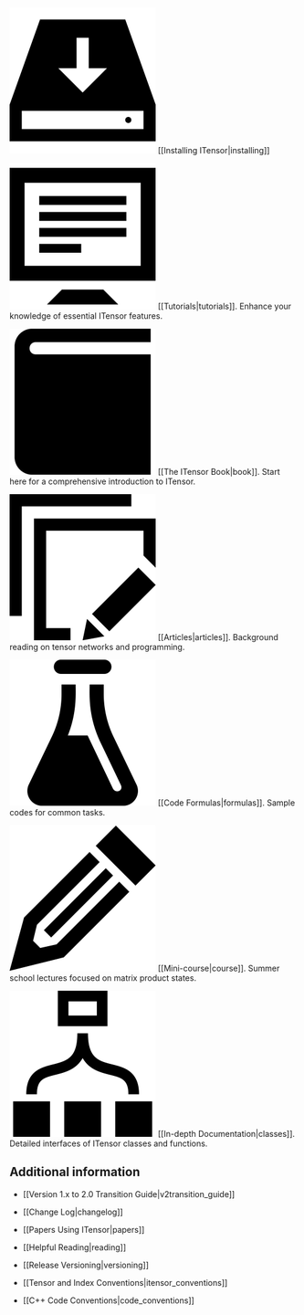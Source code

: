 
<img src="docs/install.png" class="icon">  [[Installing ITensor|installing]]

<img src="docs/tutorials/icon.png" class="icon">  [[Tutorials|tutorials]]. Enhance your knowledge of essential ITensor features.

<img src="docs/book/icon.png" class="icon">   [[The ITensor Book|book]]. Start here for a comprehensive introduction to ITensor.

<img src="docs/articles/icon.png" class="icon"> [[Articles|articles]]. Background reading on tensor networks and programming.

<img src="docs/formulas/icon.png" class="icon"> [[Code Formulas|formulas]]. Sample codes for common tasks.

<img src="docs/course/icon.png" class="icon"> [[Mini-course|course]]. Summer school lectures focused on matrix product states.

<img src="docs/classes/icon.png" class="icon">   [[In-depth Documentation|classes]]. Detailed interfaces of ITensor classes and functions.

## Additional information

* [[Version 1.x to 2.0 Transition Guide|v2transition_guide]]

* [[Change Log|changelog]]

* [[Papers Using ITensor|papers]]

* [[Helpful Reading|reading]]

* [[Release Versioning|versioning]]

* [[Tensor and Index Conventions|itensor_conventions]]

* [[C++ Code Conventions|code_conventions]]

